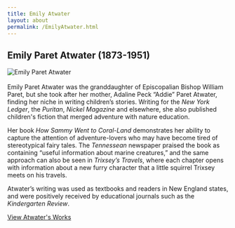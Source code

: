 ```yaml
---
title: Emily Atwater
layout: about
permalink: /EmilyAtwater.html
---
```

## Emily Paret Atwater (1873-1951)
<img src="https://elizajames.github.io/WLCB_draft/assets/img/EmilyAtwater.jpg" alt="Emily Paret Atwater"><br /><br />
Emily Paret Atwater was the granddaughter of Episcopalian Bishop William Paret, but she took after her mother, Adaline Peck “Addie” Paret Atwater, finding her niche in writing children’s stories. Writing for the *New York Ledger*, the *Puritan*, *Nickel Magazine* and elsewhere, she also published children's fiction that merged adventure with nature education. 

Her book *How Sammy Went to Coral-Land* demonstrates her ability to capture the attention of adventure-lovers who may have become tired of stereotypical fairy tales. The *Tennessean* newspaper praised the book as containing “useful information about marine creatures,” and the same approach can also be seen in *Trixsey’s Travels*, where each chapter opens with information about a new furry character that a little squirrel Trixsey meets on his travels.

Atwater’s writing was used as textbooks and readers in New England states, and were positively received by educational journals such as the *Kindergarten Review*.

[View Atwater's Works](https://elizajames.github.io/WLCB_draft/browse.html#atwater)